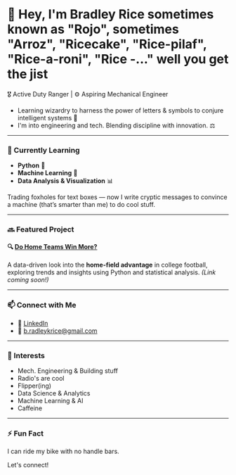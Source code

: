 # 👋 Hey, I'm Bradley Rice sometimes known as "Rojo", sometimes "Arroz", "Ricecake", "Rice-pilaf", "Rice-a-roni", "Rice -..." well you get the jist

🎖️ Active Duty Ranger | ⚙️ Aspiring Mechanical Engineer  
- Learning wizardry to harness the power of letters & symbols to conjure intelligent systems 🔮
- I'm into engineering and tech. Blending discipline with innovation. ⚖️

---

### 🧩 Currently Learning

- **Python** 🐍
- **Machine Learning** 🤖
- **Data Analysis & Visualization** 📊

Trading foxholes for text boxes — now I write cryptic messages to convince a machine (that’s smarter than me) to do cool stuff.

---

### 🔜 Featured Project

#### 🔍 [Do Home Teams Win More?](#)
A data-driven look into the **home-field advantage** in college football, exploring trends and insights using Python and statistical analysis. *(Link coming soon!)*

---

### 📫 Connect with Me

- 🔗 [LinkedIn](https://linkedin.com/in/bk-rice)
- 📧 b.radleykrice@gmail.com

---

### 🧠 Interests

- Mech. Engineering & Building stuff
- Radio's are cool
- Flipper(ing)
- Data Science & Analytics  
- Machine Learning & AI  
- Caffeine

---

### ⚡ Fun Fact

 I can ride my bike with no handle bars.

Let's connect!

